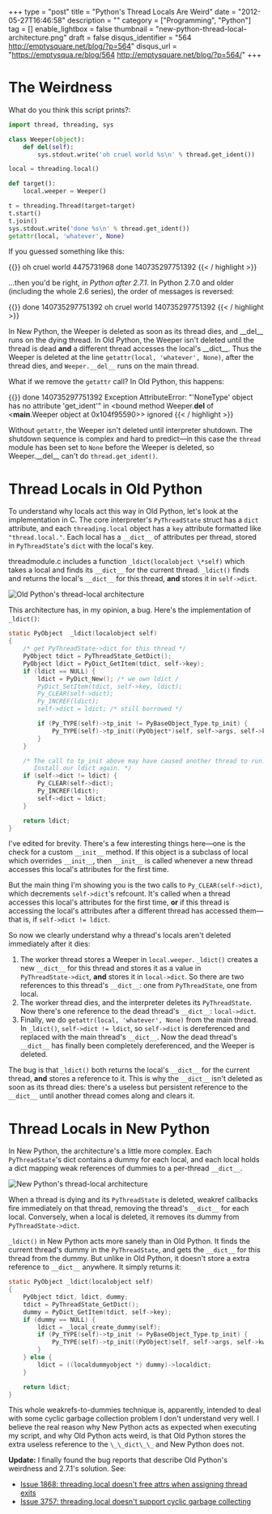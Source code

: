 +++
type = "post"
title = "Python's Thread Locals Are Weird"
date = "2012-05-27T16:46:58"
description = ""
category = ["Programming", "Python"]
tag = []
enable_lightbox = false
thumbnail = "new-python-thread-local-architecture.png"
draft = false
disqus_identifier = "564 http://emptysquare.net/blog/?p=564"
disqus_url = "https://emptysqua.re/blog/564 http://emptysquare.net/blog/?p=564/"
+++

<h1 id="the-weirdness">The Weirdness</h1>
<p>What do you think this script prints?:</p>

```py
import thread, threading, sys

class Weeper(object):
    def del(self):
        sys.stdout.write('oh cruel world %s\n' % thread.get_ident())

local = threading.local()

def target():
    local.weeper = Weeper()

t = threading.Thread(target=target)
t.start()
t.join()
sys.stdout.write('done %s\n' % thread.get_ident())
getattr(local, 'whatever', None)
```

<p>If you guessed something like this:</p>

{{<highlight plain>}}
oh cruel world 4475731968
done 140735297751392
{{< / highlight >}}

<p>...then you'd be right, <em>in Python after 2.7.1</em>. In Python 2.7.0 and
older (including the whole 2.6 series), the order of messages is reversed:</p>

{{<highlight plain>}}
done 140735297751392
oh cruel world 140735297751392
{{< / highlight >}}

<p>In New Python, the Weeper is deleted as soon as its thread dies, and
__del__ runs on the dying thread. In Old Python, the Weeper isn't
deleted until the thread is dead <strong>and</strong> a different thread accesses the
local's __dict__. Thus the Weeper is deleted at the line
<code>getattr(local, 'whatever', None)</code>, after the thread dies, and
<code>Weeper.__del__</code> runs on the main thread.</p>
<p>What if we remove the <code>getattr</code> call? In Old Python, this happens:</p>

{{<highlight plain>}}
done 140735297751392
Exception AttributeError: "'NoneType' object has no attribute 'get_ident'"
    in <bound method Weeper.__del__ of <__main__.Weeper object at 0x104f95590>>
    ignored
{{< / highlight >}}

<p>Without <code>getattr</code>, the Weeper isn't deleted until interpreter shutdown.
The shutdown sequence is complex and hard to predict—in this case the
<code>thread</code> module has been set to <code>None</code> before the Weeper is deleted, so
Weeper.__del__ can't do <code>thread.get_ident()</code>.</p>
<h1 id="thread-locals-in-old-python">Thread Locals in Old Python</h1>
<p>To understand why locals act this way in Old Python, let's
look at the implementation in C. The core interpreter's <code>PyThreadState</code>
struct has a <code>dict</code> attribute, and each <code>threading.local</code> object has a
<code>key</code> attribute formatted like
<code>"thread.local.<memory address of self>"</code>. Each local has a <code>__dict__</code>
of attributes per thread, stored in <code>PyThreadState</code>'s <code>dict</code> with the
local's key.</p>
<p>threadmodule.c includes a function <code>_ldict(localobject \*self)</code> which
takes a local and finds its <code>__dict__</code> for the current thread.
<code>_ldict()</code> finds and returns the local's <code>__dict__</code> for this thread,
<strong>and</strong> stores it in <code>self‑>dict</code>.</p>
<p><img src="old-python-thread-local-architecture.png" style="display:block; margin-left:auto; margin-right:auto;" title="Old Python's thread-local architecture"/></p>
<p>This architecture has, in my opinion, a bug. Here's the implementation
of <code>_ldict()</code>:</p>

```c
static PyObject  _ldict(localobject self)
{
    /* get PyThreadState->dict for this thread */
    PyObject tdict = PyThreadState_GetDict();
    PyObject ldict = PyDict_GetItem(tdict, self‑>key);
    if (ldict == NULL) {
        ldict = PyDict_New(); /* we own ldict /
        PyDict_SetItem(tdict, self‑>key, ldict);
        Py_CLEAR(self‑>dict);
        Py_INCREF(ldict);
        self‑>dict = ldict; /* still borrowed */

        if (Py_TYPE(self)->tp_init != PyBaseObject_Type.tp_init) {
            Py_TYPE(self)->tp_init((PyObject*)self, self‑>args, self‑>kw);
        }
    }

    /* The call to tp_init above may have caused another thread to run.
       Install our ldict again. */
    if (self‑>dict != ldict) {
        Py_CLEAR(self‑>dict);
        Py_INCREF(ldict);
        self‑>dict = ldict;
    }

    return ldict;
}
```

<p>I've edited for brevity. There's a few interesting things here—one is
the check for a custom <code>__init__</code> method. If this object is a subclass
of local which overrides <code>__init__</code>, then <code>__init__</code> is called whenever
a new thread accesses this local's attributes for the first time.</p>
<p>But the main thing I'm showing you is the two calls to
<code>Py_CLEAR(self‑>dict)</code>, which decrements <code>self‑>dict</code>'s refcount. It's
called when a thread accesses this local's attributes for the first
time, <strong>or</strong> if this thread is accessing the local's attributes after a
different thread has accessed them—that is, if <code>self‑>dict != ldict</code>.</p>
<p>So now we clearly understand why a thread's locals aren't deleted
immediately after it dies:</p>
<ol>
<li>The worker thread stores a Weeper in <code>local.weeper</code>. <code>_ldict()</code>
    creates a new <code>__dict__</code> for this thread and stores it as a value in
    <code>PyThreadState‑>dict</code>, <strong>and</strong> stores it in <code>local‑>dict</code>. So there
    are two references to this thread's <code>__dict__</code>: one from
    <code>PyThreadState</code>, one from local.</li>
<li>The worker thread dies, and the interpreter deletes its
    <code>PyThreadState</code>. Now there's one reference to the dead thread's
    <code>__dict__</code>: <code>local‑>dict</code>.</li>
<li>Finally, we do <code>getattr(local, 'whatever', None)</code> from the main
    thread. In <code>_ldict()</code>, <code>self‑>dict != ldict</code>, so <code>self‑>dict</code> is
    dereferenced and replaced with the main thread's <code>__dict__</code>. Now the
    dead thread's <code>__dict__</code> has finally been completely dereferenced,
    and the Weeper is deleted.</li>
</ol>
<p>The bug is that <code>_ldict()</code> both returns the local's <code>__dict__</code> for the
current thread, <strong>and</strong> stores a reference to it. This is why the
<code>__dict__</code> isn't deleted as soon as its thread dies: there's a useless
but persistent reference to the <code>__dict__</code> until another thread comes
along and clears it.</p>
<h1 id="thread-locals-in-new-python">Thread Locals in New Python</h1>
<p>In New Python, the architecture's a little more complex. Each
<code>PyThreadState</code>'s dict contains a dummy for each local, and each local
holds a dict mapping weak references of dummies to a per-thread
<code>__dict__</code>.</p>
<p><img src="new-python-thread-local-architecture.png" style="display:block; margin-left:auto; margin-right:auto;" title="New Python's thread-local architecture"/></p>
<p>When a thread is dying and its <code>PyThreadState</code> is deleted, weakref
callbacks fire immediately on that thread, removing the thread's
<code>__dict__</code> for each local. Conversely, when a local is deleted, it
removes its dummy from <code>PyThreadState->dict</code>.</p>
<p><code>_ldict()</code> in New Python acts more sanely than in Old Python. It finds
the current thread's dummy in the <code>PyThreadState</code>, and gets the
<code>__dict__</code> for this thread from the dummy. But unlike in Old Python, it
doesn't store a extra reference to <code>__dict__</code> anywhere. It simply
returns it:</p>

```c
static PyObject _ldict(localobject self)
{
    PyObject tdict, ldict, dummy;
    tdict = PyThreadState_GetDict();
    dummy = PyDict_GetItem(tdict, self->key);
    if (dummy == NULL) {
        ldict = _local_create_dummy(self);
        if (Py_TYPE(self)->tp_init != PyBaseObject_Type.tp_init) {
            Py_TYPE(self)->tp_init((PyObject)self, self->args, self->kw);
        }
    } else {
        ldict = ((localdummyobject *) dummy)->localdict;
    }

    return ldict;
}
```

<p>This whole weakrefs-to-dummies technique is, apparently, intended to
deal with some cyclic garbage collection problem I don't understand very
well. I believe the real reason why New Python acts as expected when
executing my script, and why Old Python acts weird, is that Old Python stores
the extra useless reference to the <code>\_\_dict\_\_</code> and New Python does not.</p>
<p><strong>Update:</strong> I finally found the bug reports that describe Old Python's weirdness and 2.7.1's solution. See:</p>
<ul>
<li><a href="http://bugs.python.org/issue1868">Issue 1868: threading.local doesn't free attrs when assigning thread exits</a></li>
<li><a href="http://bugs.python.org/issue3757">Issue 3757: threading.local doesn't support cyclic garbage collecting</a></li>
</ul>
